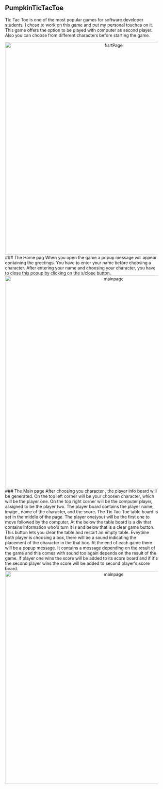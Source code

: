 ## PumpkinTicTacToe
Tic Tac Toe is one of the most popular games for software developer students. I chose to work on this game and put my personal touches on it.
This game offers the option to be played with computer as second player. Also you can choose from different characters before starting the game.

<div align="center"><img width="700" alt="fisrtPage" src="https://github.com/Maribel-88/PumpkinTicTacToe/assets/139706325/09cc182e-4c74-4467-90cb-fc59059ed0fe">
</div>
### The Home pag
When you open the game a popup message will appear containing the greetings. You have to enter your name before choosing a character. After entering your name and choosing your character,
you have to close this popup by clicking on the x/close button.

<div align="center"><img width="700" alt="mainpage" src="https://github.com/Maribel-88/PumpkinTicTacToe/assets/139706325/efd96572-87b9-4268-b989-65a404a11bd4">
</div>
### The Main page 
After choosing you character , the player info board will be generated. On the top left corner will be your choosen character, which will be the player one. On the top right corner will be the computer player, assigned to be 
the player two. The player board contains the player name, image , name of the character, and the score. The Tic Tac Toe table board is set in the middle of the page. The player one(you) will be the first one to move followed by the 
computer. At the below the table board is a div that contains information who's turn it is and below that is a clear game button. This button lets you clear the table and restart an empty table. Eveytime both player is choosing a box,
there will be a sound indicating the placement of the character in the that box. At the end of each game there will be a popup message. It contains a message depending on the result of the game and this comes with sound too again depends
on the result of the game. If player one wins the score will be added to its score board and if it's the second player wins the score will be added to second player's score board.

<div align="center"><img width="700" alt="mainpage" src="(https://github.com/Maribel-88/PumpkinTicTacToe/assets/139706325/668f25ac-4107-456d-8eea-ecf9b68ab35d)">
</div>

